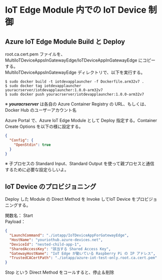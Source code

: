 # IoT Edge Module 内での IoT Device 制御  

## Azure IoT Edge Module Build と Deploy
root.ca.cert.pem ファイルを、MultiIoTDeviceAppsInGatewayEdge/IoTDeviceAppInGatewayEdge にコピーする。  
MultiIoTDeviceAppsInGatewayEdge ディレクトリで、以下を実行する。  
```
$ sudo docker build -t iotdevapplauncher -f Dockerfile.arm32v7 .
$ sudo docker tag iotdevapplauncher youracrserver/iotdevapplauncher:1.0.0-arm32v7
$ sudo docker push youracrserver/iotdevapplauncher:1.0.0-arm32v7
```
※ <i><b>youracrserver</b></i> は各自の Azure Container Registry の URL、もしくは、Docker Hub のユーザーアカウント名   

Azure Portal で、Azure IoT Edge Module として Deploy 指定する。Container Create Options を以下の様に設定する。  
```json
{
  "Config": {
    "OpenStdin": true
  }
}
```
※ 子プロセスの Standard Input、Standard Output を使って親プロセスと通信するために必要な設定らしいよ。  

## IoT Device のプロビジョニング  
Deploy した Module の Direct Method を Invoke してIoT Device をプロビジョニングする。  

関数名： Start  
Payload：
```json
{
  "LaunchCommand": "./iotapp/IoTDeviceAppForGatewayEdge",
  "HostName": "youriothub.azure-devices.net",
  "DeviceId": "nested-child-app-1",
  "SharedAccessKey": "該当する Shared Access Key",
  "GatewayHostName": "IoT Edge が動いている Raspberry Pi の IP アドレス",
  "TrustedCACertPath": "./iotapp/azure-iot-test-only.root.ca.cert.pem"
}
```
Stop という Direct Method をコールすると、停止＆削除  
